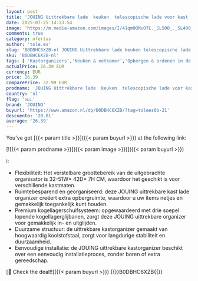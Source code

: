 ```yaml
---
layout: post
title: 'JOUING Uittrekbare lade  keuken  telescopische lade voor kast  zonder boren  instelbare breedte 32-52 cm  metaal  uittrekbare kastorganizer met plakband  schuivende lade  zwart '
date: 2025-07-25 14:23:54
image: 'https://m.media-amazon.com/images/I/41qm0QMuO7L._SL500_._SL400_.jpg'
comments: true
category: ofertas
author: 'tole.es'
slug: 'B0DBHC6XZB-nl JOUING Uittrekbare lade keuken telescopische lade voor...'
sku: 'B0DBHC6XZB-nl'
tags: [ 'Kastorganizers','Keuken & eetkamer','Opbergen & ordenen in de keuken','Rekken & houders voor de keuken','Uittrekbare organizers voor het huis','Wonen & keuken','jouing','🇳🇱', ]
actualPrice: 26.39 EUR
currency: EUR
price: 26.39
comparePrice: 32.99 EUR
prodname: 'JOUING Uittrekbare lade  keuken  telescopische lade voor kast  zonder boren  instelbare breedte 32-52 cm  metaal  uittrekbare kastorganizer met plakband  schuivende lade  zwart '
country: 'nl'
flag: '🇳🇱'
brand: 'JOUING'
buyurl: 'https://www.amazon.nl/dp/B0DBHC6XZB/?tag=tolees0b-21'
descuento: '20.01'
average: '26.39'
---
```


You've got [{{< param title >}}]({{< param buyurl >}}) at the following link:

[![{{< param prodname >}}]({{< param image >}})]({{< param buyurl >}})

ℹ️:

- Flexibiliteit: Het verstelbare groottebereik van de uitgebrachte organisator is 32-51W* 42D* 7H CM, waardoor het geschikt is voor verschillende kastmaten.
- Ruimtebesparend en georganiseerd: deze JOUING uittrekbare kast lade organizer creëert extra opbergruimte, waardoor u uw items netjes en gemakkelijk toegankelijk kunt houden.
- Premium kogellagerschuifsysteem: opgewaardeerd met drie soepel lopende kogellagerglijbanen, zorgt deze JOUING uittrekbare organizer voor gemakkelijk in- en uitglijden.
- Duurzame structuur: de uittrekbare kastorganizer gemaakt van hoogwaardig koolstofstaal, zorgt voor langdurige stabiliteit en duurzaamheid.
- Eenvoudige installatie: de JOUING uittrekbare kastorganizer beschikt over een eenvoudig installatieproces, zonder boren of extra gereedschap.

[🛒 Check the deal!!]({{< param buyurl >}})
{{<world>}}B0DBHC6XZB{{</world>}}
